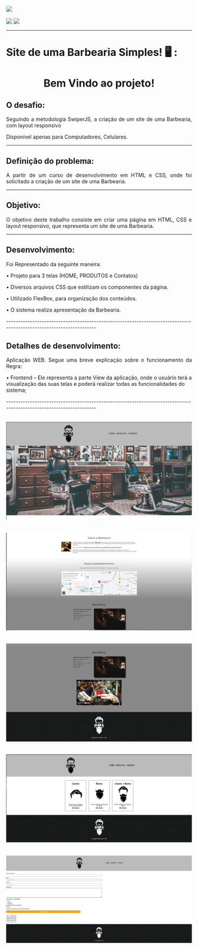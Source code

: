 <head>
    <p><img src="https://img.shields.io/badge/status%20do%20projeto-concluído-green?style=for-the-badge&logo=appveyor"></p>
    <p>
    <img src="https://img.shields.io/badge/Technology-HTML-9cf">
    <img src="https://img.shields.io/badge/Technology-CSS-9cf">
    </p>

</head>
<body>

--------------------------------------------------------------------------------------------------------------------
<p><h1> Site de uma Barbearia Simples! 🖥️ :</h1></p>
<h1 align="center">Bem Vindo ao projeto!</p> </h1> 

  
<h2>O desafio:</h2>
<p align="justify">Seguindo a metodologia SwiperJS, a criação de um site de uma Barbearia, com layout responsivo</p>
<p>Disponível apenas para Computadores, Celulares.</p>

--------------------------------------------------------------------------------------------------------------------

<h2>Definição do problema:</h2>
<p align="justify">A partir de um curso de desenvolvimento em HTML e CSS, onde foi solicitado a criação de um site de uma Barbearia.</p>

--------------------------------------------------------------------------------------------------------------------

<h2>Objetivo:</h2>
<p align="justify">O objetivo deste trabalho consiste em criar uma página em HTML, CSS e layout responsivo, que representa um site de uma Barbearia.</p>

--------------------------------------------------------------------------------------------------------------------

<h2>Desenvolvimento:</h2>
<p align="justify">Foi Representado da seguinte maneira:
<p>•   Projeto para 3 telas (HOME, PRODUTOS e Contatos)</p> 
<p>•   Diversos arquivos CSS que estilizam os componentes da página.</p> 
<p>•   Utilizado FlexBox, para organização dos conteúdos.</p> 
<p>•   O sistema realiza apresentação da Barbearia.</p> 


</p> 
--------------------------------------------------------------------------------------------------------------------
<h2>Detalhes de desenvolvimento:</h2>
<p align="justify">Aplicação WEB. Segue uma breve explicação sobre o funcionamento da Regra:


<p>•   Frontend – Ele representa a parte View da aplicação, onde o usuário terá a visualização das suas telas e poderá realizar todas as funcionalidades do sistema;</p>

</p>
--------------------------------------------------------------------------------------------------------------------

## <h6 align="center">![](https://github.com/AnnaCMendes/Site_Barbearia/blob/main/Imagens_Telas/home_1.JPG)</h6>
## <h6 align="center">![](https://github.com/AnnaCMendes/Site_Barbearia/blob/main/Imagens_Telas/home_2.JPG)</h6>
## <h6 align="center">![](https://github.com/AnnaCMendes/Site_Barbearia/blob/main/Imagens_Telas/home_3.JPG)</h6>
## <h6 align="center">![](https://github.com/AnnaCMendes/Site_Barbearia/blob/main/Imagens_Telas/produtos.JPG)</h6>
## <h6 align="center">![](https://github.com/AnnaCMendes/Site_Barbearia/blob/main/Imagens_Telas/contatos.JPG)</h6>

